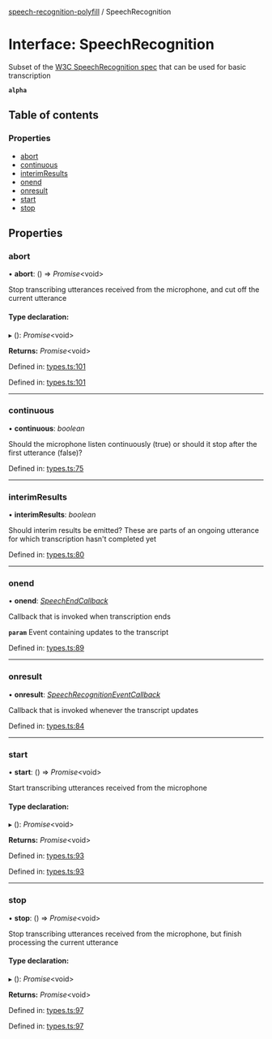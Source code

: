 [speech-recognition-polyfill](../README.md) / SpeechRecognition

# Interface: SpeechRecognition

Subset of the [W3C SpeechRecognition spec](https://developer.mozilla.org/en-US/docs/Web/API/SpeechRecognition) that
can be used for basic transcription

**`alpha`** 

## Table of contents

### Properties

- [abort](speechrecognition.md#abort)
- [continuous](speechrecognition.md#continuous)
- [interimResults](speechrecognition.md#interimresults)
- [onend](speechrecognition.md#onend)
- [onresult](speechrecognition.md#onresult)
- [start](speechrecognition.md#start)
- [stop](speechrecognition.md#stop)

## Properties

### abort

• **abort**: () => *Promise*<void\>

Stop transcribing utterances received from the microphone, and cut off the current utterance

#### Type declaration:

▸ (): *Promise*<void\>

**Returns:** *Promise*<void\>

Defined in: [types.ts:101](https://github.com/JamesBrill/speech-recognition-polyfill/blob/HEAD/src/types.ts#L101)

Defined in: [types.ts:101](https://github.com/JamesBrill/speech-recognition-polyfill/blob/HEAD/src/types.ts#L101)

___

### continuous

• **continuous**: *boolean*

Should the microphone listen continuously (true) or should it stop after the first utterance (false)?

Defined in: [types.ts:75](https://github.com/JamesBrill/speech-recognition-polyfill/blob/HEAD/src/types.ts#L75)

___

### interimResults

• **interimResults**: *boolean*

Should interim results be emitted? These are parts of an ongoing utterance for which transcription hasn't
completed yet

Defined in: [types.ts:80](https://github.com/JamesBrill/speech-recognition-polyfill/blob/HEAD/src/types.ts#L80)

___

### onend

• **onend**: [*SpeechEndCallback*](../README.md#speechendcallback)

Callback that is invoked when transcription ends

**`param`** Event containing updates to the transcript

Defined in: [types.ts:89](https://github.com/JamesBrill/speech-recognition-polyfill/blob/HEAD/src/types.ts#L89)

___

### onresult

• **onresult**: [*SpeechRecognitionEventCallback*](../README.md#speechrecognitioneventcallback)

Callback that is invoked whenever the transcript updates

Defined in: [types.ts:84](https://github.com/JamesBrill/speech-recognition-polyfill/blob/HEAD/src/types.ts#L84)

___

### start

• **start**: () => *Promise*<void\>

Start transcribing utterances received from the microphone

#### Type declaration:

▸ (): *Promise*<void\>

**Returns:** *Promise*<void\>

Defined in: [types.ts:93](https://github.com/JamesBrill/speech-recognition-polyfill/blob/HEAD/src/types.ts#L93)

Defined in: [types.ts:93](https://github.com/JamesBrill/speech-recognition-polyfill/blob/HEAD/src/types.ts#L93)

___

### stop

• **stop**: () => *Promise*<void\>

Stop transcribing utterances received from the microphone, but finish processing the current utterance

#### Type declaration:

▸ (): *Promise*<void\>

**Returns:** *Promise*<void\>

Defined in: [types.ts:97](https://github.com/JamesBrill/speech-recognition-polyfill/blob/HEAD/src/types.ts#L97)

Defined in: [types.ts:97](https://github.com/JamesBrill/speech-recognition-polyfill/blob/HEAD/src/types.ts#L97)
